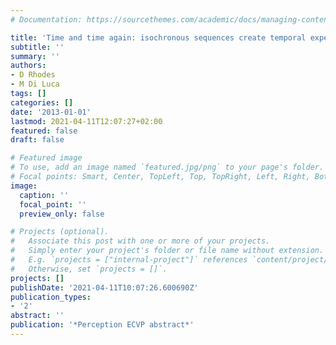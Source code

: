 ```yaml
---
# Documentation: https://sourcethemes.com/academic/docs/managing-content/

title: 'Time and time again: isochronous sequences create temporal expectations'
subtitle: ''
summary: ''
authors:
- D Rhodes
- M Di Luca
tags: []
categories: []
date: '2013-01-01'
lastmod: 2021-04-11T12:07:27+02:00
featured: false
draft: false

# Featured image
# To use, add an image named `featured.jpg/png` to your page's folder.
# Focal points: Smart, Center, TopLeft, Top, TopRight, Left, Right, BottomLeft, Bottom, BottomRight.
image:
  caption: ''
  focal_point: ''
  preview_only: false

# Projects (optional).
#   Associate this post with one or more of your projects.
#   Simply enter your project's folder or file name without extension.
#   E.g. `projects = ["internal-project"]` references `content/project/deep-learning/index.md`.
#   Otherwise, set `projects = []`.
projects: []
publishDate: '2021-04-11T10:07:26.600690Z'
publication_types:
- '2'
abstract: ''
publication: '*Perception ECVP abstract*'
---
```

